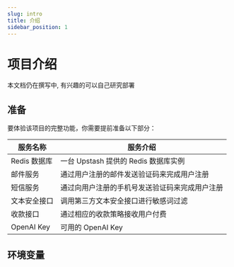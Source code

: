 ```yaml
---
slug: intro
title: 介绍
sidebar_position: 1
---
```


# 项目介绍

本文档仍在撰写中, 有兴趣的可以自己研究部署

## 准备

要体验该项目的完整功能，你需要提前准备以下部分：

| 服务名称       | 服务介绍                       | 
|------------|----------------------------|
| Redis 数据库  | 一台 Upstash 提供的 Redis 数据库实例 |    
| 邮件服务       | 通过用户注册的邮件发送验证码来完成用户注册      |    
| 短信服务       | 通过向用户注册的手机号发送验证码来完成用户注册    |    
| 文本安全接口     | 调用第三方文本安全接口进行敏感词过滤         |      |
| 收款接口       | 通过相应的收款策略接收用户付费            |       
| OpenAI Key | 可用的 OpenAI Key             |       

## 环境变量
